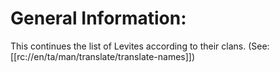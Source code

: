 # General Information:

This continues the list of Levites according to their clans. (See: [[rc://en/ta/man/translate/translate-names]])

